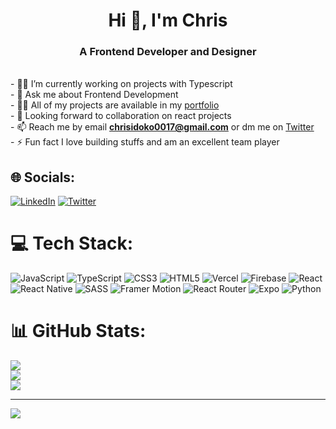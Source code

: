 <h1 align="center">Hi 👋, I'm Chris</h1>
<h3 align="center">A Frontend Developer and Designer</h3>

<br>- 👨‍💻  I’m currently working on projects with Typescript<br>- 💬  Ask me about Frontend Development<br>- 👨‍💻 All of my projects are available in my [portfolio](https://portfolio-vercel-puce.vercel.app/)<br>- 🤝  Looking forward to collaboration on react projects <br>- 📫  Reach me by email **chrisidoko0017@gmail.com** or dm me on <a href="https://twitter.com/Chris_devxo">Twitter</a><br>- ⚡  Fun fact I love building stuffs and am an excellent team player


## 🌐 Socials:
[![LinkedIn](https://img.shields.io/badge/LinkedIn-%230077B5.svg?logo=linkedin&logoColor=white)](https://linkedin.com/in/chris-idoko-56907b207/) [![Twitter](https://img.shields.io/badge/Twitter-%231DA1F2.svg?logo=Twitter&logoColor=white)](https://twitter.com/Chris_devxo) 

# 💻 Tech Stack:
![JavaScript](https://img.shields.io/badge/javascript-%23323330.svg?style=for-the-badge&logo=javascript&logoColor=%23F7DF1E) ![TypeScript](https://img.shields.io/badge/typescript-%23007ACC.svg?style=for-the-badge&logo=typescript&logoColor=white) ![CSS3](https://img.shields.io/badge/css3-%231572B6.svg?style=for-the-badge&logo=css3&logoColor=white) ![HTML5](https://img.shields.io/badge/html5-%23E34F26.svg?style=for-the-badge&logo=html5&logoColor=white) ![Vercel](https://img.shields.io/badge/vercel-%23000000.svg?style=for-the-badge&logo=vercel&logoColor=white) ![Firebase](https://img.shields.io/badge/firebase-%23039BE5.svg?style=for-the-badge&logo=firebase) ![React](https://img.shields.io/badge/react-%2320232a.svg?style=for-the-badge&logo=react&logoColor=%2361DAFB) ![React Native](https://img.shields.io/badge/react_native-%2320232a.svg?style=for-the-badge&logo=react&logoColor=%2361DAFB) ![SASS](https://img.shields.io/badge/SASS-hotpink.svg?style=for-the-badge&logo=SASS&logoColor=white) ![Framer Motion](https://img.shields.io/badge/-Framer%20Motion-311C87?style=for-the-badge) ![React Router](https://img.shields.io/badge/React_Router-CA4245?style=for-the-badge&logo=react-router&logoColor=white) ![Expo](https://img.shields.io/badge/expo-1C1E24?style=for-the-badge&logo=expo&logoColor=#D04A37) ![Python](https://img.shields.io/badge/python-3670A0?style=for-the-badge&logo=python&logoColor=ffdd54)
# 📊 GitHub Stats:
![](https://github-readme-stats.vercel.app/api?username=Chrisidoko&theme=tokyonight&hide_border=true&include_all_commits=false&count_private=false)<br/>
![](https://github-readme-streak-stats.herokuapp.com/?user=Chrisidoko&theme=tokyonight&hide_border=true)<br/>
![](https://github-readme-stats.vercel.app/api/top-langs/?username=Chrisidoko&theme=tokyonight&hide_border=true&include_all_commits=false&count_private=false&layout=compact)

---
[![](https://visitcount.itsvg.in/api?id=Chrisidoko&icon=0&color=0)](https://visitcount.itsvg.in)

<!-- Proudly created with GPRM ( https://gprm.itsvg.in ) -->
